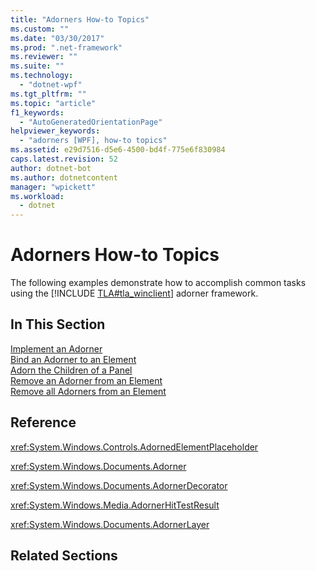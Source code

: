 ```yaml
---
title: "Adorners How-to Topics"
ms.custom: ""
ms.date: "03/30/2017"
ms.prod: ".net-framework"
ms.reviewer: ""
ms.suite: ""
ms.technology: 
  - "dotnet-wpf"
ms.tgt_pltfrm: ""
ms.topic: "article"
f1_keywords: 
  - "AutoGeneratedOrientationPage"
helpviewer_keywords: 
  - "adorners [WPF], how-to topics"
ms.assetid: e29d7516-d5e6-4500-bd4f-775e6f830984
caps.latest.revision: 52
author: dotnet-bot
ms.author: dotnetcontent
manager: "wpickett"
ms.workload: 
  - dotnet
---
```

# Adorners How-to Topics
The following examples demonstrate how to accomplish common tasks using the [!INCLUDE [TLA#tla_winclient](../../../../includes/tlasharptla-winclient-md.md)] adorner framework.  
  
## In This Section  
 [Implement an Adorner](../../../../docs/framework/wpf/controls/how-to-implement-an-adorner.md)  
 [Bind an Adorner to an Element](../../../../docs/framework/wpf/controls/how-to-bind-an-adorner-to-an-element.md)  
 [Adorn the Children of a Panel](../../../../docs/framework/wpf/controls/how-to-adorn-the-children-of-a-panel.md)  
 [Remove an Adorner from an Element](../../../../docs/framework/wpf/controls/how-to-remove-an-adorner-from-an-element.md)  
 [Remove all Adorners from an Element](../../../../docs/framework/wpf/controls/how-to-remove-all-adorners-from-an-element.md)  
  
## Reference  
 <xref:System.Windows.Controls.AdornedElementPlaceholder>  
  
 <xref:System.Windows.Documents.Adorner>  
  
 <xref:System.Windows.Documents.AdornerDecorator>  
  
 <xref:System.Windows.Media.AdornerHitTestResult>  
  
 <xref:System.Windows.Documents.AdornerLayer>  
  
## Related Sections
